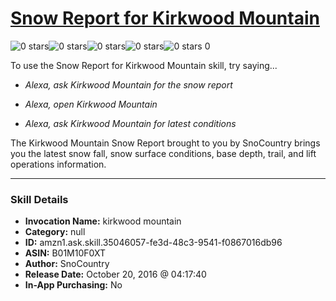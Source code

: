 # [Snow Report for Kirkwood Mountain](http://alexa.amazon.com/#skills/amzn1.ask.skill.35046057-fe3d-48c3-9541-f0867016db96)
![0 stars](../../images/ic_star_border_black_18dp_1x.png)![0 stars](../../images/ic_star_border_black_18dp_1x.png)![0 stars](../../images/ic_star_border_black_18dp_1x.png)![0 stars](../../images/ic_star_border_black_18dp_1x.png)![0 stars](../../images/ic_star_border_black_18dp_1x.png) 0

To use the Snow Report for Kirkwood Mountain skill, try saying...

* *Alexa, ask Kirkwood Mountain for the snow report*

* *Alexa, open Kirkwood Mountain*

* *Alexa, ask Kirkwood Mountain for latest conditions*

The Kirkwood Mountain Snow Report brought to you by SnoCountry brings you the latest snow fall, snow surface conditions,  base depth, trail, and lift operations information.

***

### Skill Details

* **Invocation Name:** kirkwood mountain
* **Category:** null
* **ID:** amzn1.ask.skill.35046057-fe3d-48c3-9541-f0867016db96
* **ASIN:** B01M10F0XT
* **Author:** SnoCountry
* **Release Date:** October 20, 2016 @ 04:17:40
* **In-App Purchasing:** No
